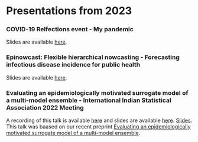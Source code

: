 
# Presentations from 2023

### COVID-19 Relfections event - My pandemic

Slides are available [here](https://samabbott.co.uk/presentations/2023/covid-reflections-my-pandemic.pdf).

### Epinowcast: Flexible hierarchical nowcasting - Forecasting infectious disease incidence for public health

Slides are available [here](https://samabbott.co.uk/presentations/2023/royal-society-epinowcast.pdf).

### Evaluating an epidemiologically motivated surrogate model of a multi-model ensemble -  International Indian Statistical Association 2022 Meeting

A recording of this talk is available [here](https://youtu.be/58_opCa2hWQ) and slides are available [here](https://samabbott.co.uk/presentations/2023/iisa-surrogate-ecdc-ensemble-model.pdf).
[Slides](https://samabbott.co.uk/presentations/2023/IISA-surrogate-ensemble-forecasting-hub.pdf). This talk was baased on our recent preprint [Evaluating an epidemiologically motivated surrogate model of a multi-model ensemble](https://www.medrxiv.org/content/10.1101/2022.10.12.22280917v1).
